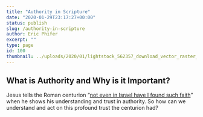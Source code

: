 ```yaml
---
title: "Authority in Scripture"
date: "2020-01-29T23:17:27+00:00"
status: publish
slug: /authority-in-scripture
author: Eric Phifer
excerpt: ""
type: page
id: 100
thumbnail: ../uploads/2020/01/lightstock_562357_download_vector_raster_user_43218227.jpg
---
```


## What is Authority and Why is it Important?

Jesus tells the Roman centurion “[not even in Israel have I found such faith](https://www.biblegateway.com/passage/?search=Luke+7%3A1-10&version=ESV)” when he shows his understanding and trust in authority. So how can we understand and act on this profound trust the centurion had?

